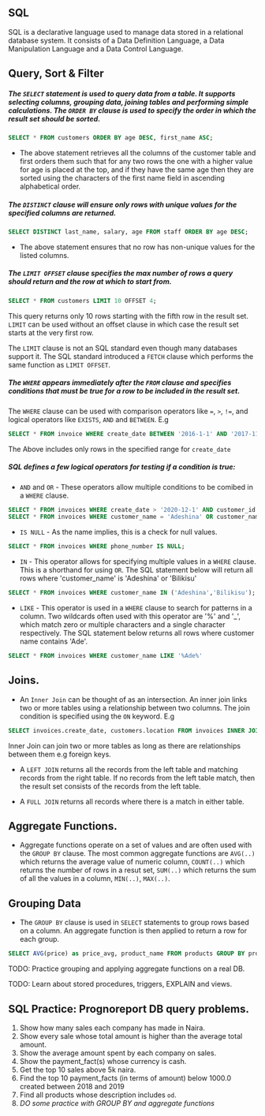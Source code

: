 ## SQL

SQL is a declarative language used to manage data stored in a relational database system. It consists of a
Data Definition Language, a Data Manipulation Language and a Data Control Language.

## Query, Sort & Filter

##### The `SELECT` statement is used to query data from a table. It supports selecting columns, grouping data, joining tables and performing simple calculations. The `ORDER BY` clause is used to specify the order in which the result set should be sorted.

```sql
SELECT * FROM customers ORDER BY age DESC, first_name ASC;
```

* The above statement retrieves all the columns of the customer table and first orders them such that for any two rows the one with a higher value for age is placed at the top, and if they have the same age then they are sorted using the characters of the first name field in ascending alphabetical order.

##### The `DISTINCT` clause will ensure only rows with unique values for the specified columns are returned.

```sql
SELECT DISTINCT last_name, salary, age FROM staff ORDER BY age DESC; 
```

* The above statement ensures that no row has non-unique values for the listed columns.

##### The `LIMIT OFFSET` clause specifies the max number of rows a query should return and the row at which to start from. 

```sql
SELECT * FROM customers LIMIT 10 OFFSET 4;
```

This query returns only 10 rows starting with the fifth row in the result set. `LIMIT` can be used without an offset clause in which case the result set starts at the very first row.

The `LIMIT` clause is not an SQL standard even though many databases support it. The SQL standard introduced a `FETCH` clause which performs the same function as `LIMIT OFFSET`.


##### The `WHERE` appears immediately after the `FROM` clause and specifies conditions that must be true for a row to be included in the result set.

The `WHERE` clause can be used with comparison operators like `=`, `>`, `!=`, and logical operators like `EXISTS`, `AND` and `BETWEEN`. E.g

```sql
SELECT * FROM invoice WHERE create_date BETWEEN '2016-1-1' AND '2017-11-11'
```

The Above includes only rows in the specified range for `create_date`

##### SQL defines a few logical operators for testing if a condition is true:

* `AND` and `OR` - These operators allow multiple conditions to be comibed in a `WHERE` clause.
```sql
SELECT * FROM invoices WHERE create_date > '2020-12-1' AND customer_id = 'cus_21221';
SELECT * FROM invoices WHERE customer_name = 'Adeshina' OR customer_name = 'Ogunmodede';
```

* `IS NULL` - As the name implies, this is a check for null values. 
```sql
SELECT * FROM invoices WHERE phone_number IS NULL;
```

* `IN` - This operator allows for specifying multiple values in a `WHERE` clause. This is a shorthand for using `OR`. The SQL statement below will return all rows where 'customer_name' is 'Adeshina' or 'Bilikisu'
```sql
SELECT * FROM invoices WHERE customer_name IN ('Adeshina','Bilikisu');
```

* `LIKE` - This operator is used in a `WHERE` clause to search for patterns in a column.
Two wildcards often used with this operator are '%' and '_', which match zero or multiple characters and a single character respectively. The SQL statement below returns all rows where customer name contains 'Ade'.
```sql
SELECT * FROM invoices WHERE customer_name LIKE '%Ade%'
```

## Joins.

* An `Inner Join` can be thought of as an intersection. An inner join links two or more tables using a relationship between two columns. The join condition is specified using the `ON` keyword. E.g
```sql
SELECT invoices.create_date, customers.location FROM invoices INNER JOIN customers ON invoice.customer_id = customers.id WHERE invoices.create BETWEEN '2021-11-11' AND '2020-11-11';
```
Inner Join can join two or more tables as long as there are relationships between them e.g foreign keys.

* A `LEFT JOIN` returns all the records from the left table and matching records from the right table.
If no records from the left table match, then the result set consists of the records from the left table.

* A `FULL JOIN` returns all records where there is a match in either table.

## Aggregate Functions.

* Aggregate functions operate on a set of values and are often used with the `GROUP BY` clause.
The most common aggregate functions are `AVG(..)` which returns the average value of numeric column, `COUNT(..)` which returns the number of rows in a resut set, `SUM(..)` which returns the sum of all the values in a column, `MIN(..)`, `MAX(..)`.

## Grouping Data

* The `GROUP BY` clause is used in `SELECT` statements to group rows based on a column. An aggregate function is then applied to return a row for each group.
```sql
SELECT AVG(price) as price_avg, product_name FROM products GROUP BY product_name;
```
TODO: Practice grouping and applying aggregate functions on a real DB.

TODO: Learn about stored procedures, triggers, EXPLAIN and views.

## SQL Practice: Prognoreport DB query problems.

1. Show how many sales each company has made in Naira.
2. Show every sale whose total amount is higher than the average total amount.
3. Show the average amount spent by each company on sales.
4. Show the payment_fact(s) whose currency is cash.
5. Get the top 10 sales above 5k naira.
6. Find the top 10 payment_facts (in terms of amount) below 1000.0 created between 2018 and 2019
7. Find all products whose description includes `od`.
8. _DO some practice with GROUP BY and aggregate functions_


